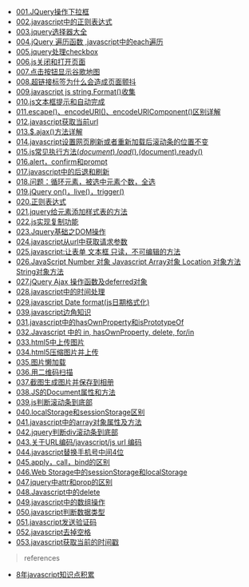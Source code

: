 - <a href="http://www.cnblogs.com/tylerdonet/archive/2013/03/06/2945397.html" target="_blank">001.JQuery操作下拉框</a>
- <a href="http://www.cnblogs.com/tylerdonet/archive/2013/03/24/2979323.html" target="_blank">002.javascript中的正则表达式</a>
- <a href="http://www.cnblogs.com/tylerdonet/archive/2013/04/02/2996713.html" target="_blank">003.jquery选择器大全</a>
- <a href="http://www.cnblogs.com/tylerdonet/archive/2013/04/05/3000618.html" target="_blank">004.jQuery 遍历函数 ,javascript中的each遍历</a>
- <a href="http://www.cnblogs.com/tylerdonet/archive/2013/04/15/3021375.html" target="_blank">005.jquery处理checkbox</a>
- <a href="http://www.cnblogs.com/tylerdonet/archive/2013/04/21/3033837.html" target="_blank">006.js关闭和打开页面</a>
- <a href="http://www.cnblogs.com/tylerdonet/p/3449870.html" target="_blank">007.点击按钮显示谷歌地图</a>
- <a href="http://www.cnblogs.com/tylerdonet/p/3469342.html" target="_blank">008.超链接标签为什么会造成页面颤抖</a>
- <a href="http://www.cnblogs.com/tylerdonet/p/3482048.html" target="_blank">009.javascript js string.Format()收集</a>
- <a href="http://www.cnblogs.com/tylerdonet/p/3482115.html" target="_blank">010.js文本框提示和自动完成</a>
- <a href="http://www.cnblogs.com/tylerdonet/p/3483836.html" target="_blank">011.escape()、encodeURI()、encodeURIComponent()区别详解</a>
- <a href="http://www.cnblogs.com/tylerdonet/p/3493557.html" target="_blank">012.javascript获取当前url</a>
- <a href="http://www.cnblogs.com/tylerdonet/p/3520862.html" target="_blank">013.$.ajax()方法详解</a>
- <a href="http://www.cnblogs.com/tylerdonet/p/3642636.html" target="_blank">014.javascript设置网页刷新或者重新加载后滚动条的位置不变</a>
- <a href="http://www.cnblogs.com/tylerdonet/p/3809137.html" target="_blank">015.js常见执行方法$(document).load(),$(document).ready()</a>
- <a href="http://www.cnblogs.com/tylerdonet/p/3837012.html" target="_blank">016.alert，confirm和prompt</a>
- <a href="http://www.cnblogs.com/tylerdonet/p/3911303.html" target="_blank">017.javascript中的后退和刷新</a>
- <a href="http://www.cnblogs.com/tylerdonet/p/4179795.html" target="_blank">018.问题：循环元素，被选中元素个数，全选</a>
- <a href="http://www.cnblogs.com/tylerdonet/p/4189026.html" target="_blank">019.jQuery on()，live()，trigger()</a>
- <a href="http://www.cnblogs.com/tylerdonet/p/4262251.html" target="_blank">020.正则表达式</a>
- <a href="http://www.cnblogs.com/tylerdonet/p/4392351.html" target="_blank">021.jquery给元素添加样式表的方法</a>
- <a href="http://www.cnblogs.com/tylerdonet/p/4533782.html" target="_blank">022.js实现复制功能</a>
- <a href="http://www.cnblogs.com/tylerdonet/p/4545267.html" target="_blank">023.Jquery基础之DOM操作</a>
- <a href="http://www.cnblogs.com/tylerdonet/p/4585084.html" target="_blank">024.javascript从url中获取请求参数</a>
- <a href="http://www.cnblogs.com/tylerdonet/p/4585670.html" target="_blank">025.javascript:让表单 文本框 只读，不可编辑的方法</a>
- <a href="http://www.cnblogs.com/tylerdonet/p/4585908.html" target="_blank">026.JavaScript Number 对象 Javascript Array对象 Location 对象方法 String对象方法</a>
- <a href="http://www.cnblogs.com/tylerdonet/p/4590359.html" target="_blank">027.jQuery Ajax 操作函数及deferred对象</a>&nbsp;
- <span style="line-height: 1.5;"><a href="http://www.cnblogs.com/tylerdonet/p/4599052.html" target="_blank">028.javascript中的时间处理</a></span>&nbsp;
- <a href="http://www.cnblogs.com/tylerdonet/p/4625399.html" target="_blank">029.javascript Date format(js日期格式化)</a>
- <a href="http://www.cnblogs.com/tylerdonet/p/4626360.html" target="_blank">039.javascript边角知识</a>
- <a href="http://www.cnblogs.com/tylerdonet/p/4651820.html" target="_blank">031.javascript中的hasOwnProperty和isPrototypeOf</a>
- <a href="http://www.cnblogs.com/tylerdonet/p/4651905.html" target="_blank">032.Javascript 中的 in, hasOwnProperty, delete, for/in</a>
- <a href="http://www.cnblogs.com/tylerdonet/p/4681060.html" target="_blank">033.html5中上传图片</a>
- <a href="http://www.cnblogs.com/tylerdonet/p/4681070.html" target="_blank">034.html5压缩图片并上传</a>
- <a href="http://www.cnblogs.com/tylerdonet/p/4681368.html" target="_blank">035.图片懒加载</a>
- <a href="http://www.cnblogs.com/tylerdonet/p/4681374.html" target="_blank">036.用二维码扫描</a>
- <a href="http://www.cnblogs.com/tylerdonet/p/4681411.html" target="_blank">037.截图生成图片并保存到相册</a>
- <a href="http://www.cnblogs.com/tylerdonet/p/4797103.html" target="_blank">038.JS的Document属性和方法</a>
- <a href="http://www.cnblogs.com/tylerdonet/p/4797109.html" target="_blank">039.js判断滚动条到底部</a>
- <a href="http://www.cnblogs.com/tylerdonet/p/4833681.html" target="_blank">040.localStorage和sessionStorage区别</a>
- <a href="http://www.cnblogs.com/tylerdonet/p/4842128.html" target="_blank">041.javascript中的array对象属性及方法</a>
- <a href="http://www.cnblogs.com/tylerdonet/p/4844297.html" target="_blank">042.jquery判断div滚动条到底部</a>
- <a href="http://www.cnblogs.com/tylerdonet/p/4848266.html" target="_blank">043.关于URL编码/javascript/js url 编码</a>
- <a href="http://www.cnblogs.com/tylerdonet/p/4863951.html" target="_blank">044.javascript替换手机号中间4位</a>
- <a href="http://www.cnblogs.com/tylerdonet/p/4864116.html" target="_blank">045.apply，call，bind的区别</a>
- <a href="http://www.cnblogs.com/tylerdonet/p/4870983.html" target="_blank">046.Web Storage中的sessionStorage和localStorage</a>
- <a href="http://www.cnblogs.com/tylerdonet/p/4876098.html" target="_blank">047.jquery中attr和prop的区别</a>
- <a href="http://www.cnblogs.com/tylerdonet/p/4890939.html" target="_blank">048.Javascript中的delete</a>
- <a href="http://www.cnblogs.com/tylerdonet/p/4938472.html" target="_blank">049.javascript中的数组操作</a>
- <a href="http://www.cnblogs.com/tylerdonet/p/5001943.html" target="_blank">050.javascript判断数据类型</a>
- <a href="http://www.cnblogs.com/tylerdonet/p/5046427.html" target="_blank">051.javascript发送验证码</a>
- <a href="http://www.cnblogs.com/tylerdonet/p/5440902.html" target="_blank">052.javascript去掉空格</a>
- <a href="http://www.cnblogs.com/tylerdonet/p/5443573.html" target="_blank">053.javascript获取当前的时间戳</a>

> references

- [8年javascript知识点积累](http://www.cnblogs.com/tylerdonet/p/5543813.html)
